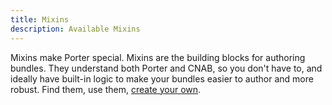 ```yaml
---
title: Mixins
description: Available Mixins
---
```


Mixins make Porter special. Mixins are the building blocks for authoring bundles. They
understand both Porter and CNAB, so you don't have to, and ideally have built-in
logic to make your bundles easier to author and more robust. Find them, use them, [create your own](/mixin-dev-guide).
